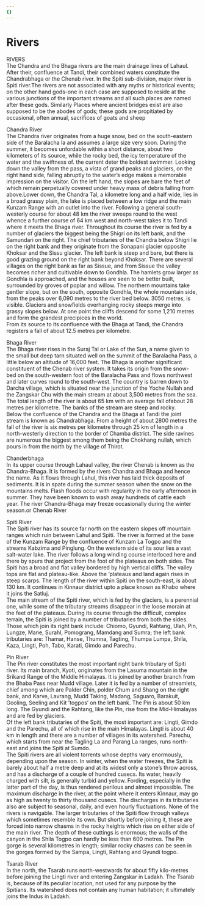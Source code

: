 ```yaml
---
{}
---
```

   
# Rivers   
RIVERS   
The Chandra and the  Bhaga rivers are  the main drainage lines of Lahaul. After their,  confluence at  Tandi, their combined waters constitute the Chandrabhaga  or the  Chenab river. In the Spiti sub-division, major river is Spiti   river.The rivers are not associated  with any  myths or historical events; on the other hand gods-one in each   case are supposed to reside at the various junctions of the important   streams and all such places are named after these gods. Similarly Places   where ancient bridges exist are also supposed to be the abodes of gods;   these gods are propitiated by occasional, often annual, sacrifices of   goats and sheep   
   
Chandra River   
The Chandra river originates from a huge snow,   bed on the south-eastern side of the Baralacha la and   assumes a large size very soon. During the summer, it becomes unfordable   within a  short distance, about two  kilometers of its source, while the rocky   bed, the icy temperature of the water and the swiftness of. the current   deter the boldest swimmer. Looking down the valley from the pass, a   vista of grand peaks and glaciers, on the right hand side, falling   abruptly to the water’s edge makes a memorable impression on the   visitor. On the left hand, the slopes are bare the feet of which remain   perpetually covered under heavy mass  of  debris falling from above.Lower down, the   Chandra Tal, a kilometre   long and a half wide, lies in a broad grassy plain, the lake is placed   between a low ridge and the main  Kunzam  Range with an outlet into the river. Following a general   south-westerly course for about 48 km the river sweeps round to the west   whence a further course of 64 km   west and north-west takes it to Tandi where it meets the Bhaga river.   Throughout its course the river is fed by a number of glaciers the   biggest being the Shigri on its left bank, and the Samundari on the   right. The chief tributaries of the Chandra below Shigri lie on the   right bank and they originate from the Sonapani glacier opposite   Khoksar and the Sissu glacier. The left bank is steep and bare, but   there is good  grazing ground on the right bank  beyond Khoksar. There are several  villages on the right bank as  far as Sissue, and from Sissue the valley  becomes richer and  cultivable down to Gondhla. The hamlets grow larger  as Gondhla is  approached, and the houses are seen to be better built,  surrounded  by groves of poplar and willow. The northern mountains take   gentler slope, but on the south, opposite Gondhla, the whole mountain   side, from the peaks over 6,090 metres to the river bed below. 3050   metres, is visible. Glaciers and snowfields overhanging rocky steeps   merge into grassy slopes below. At one point the cliffs descend for some   1,210 metres and form the grandest precipices in the world.   
From its  source to its confluence with the Bhaga at Tandi, the Chandra   registers a fall of about 12.5 metres per kilometre.   
   
Bhaga River   
The  Bhaga river rises in the Suraj Tal   or Lake of the Sun, a name given to the small but deep tarn situated   well on the summit of the Baralacha Pass, a little below an altitude of   16,000 feet.  The Bhaga is another  significant constituent of the Chenab river system.  It takes its  origin from the snow-bed on the south-western foot of the   Baralacha Pass and flows northwest and later curves round to the   south-west. The country is barren down to Darcha village, which is   situated near the  junction  of the Yoche Nullah and the Zangskar  Chu with the main stream at  about 3,500 metres from the sea. The total length   of the river is about 65 km with an average fall ofabout   28 metres per kilometre. The banks of   the stream are steep and rocky.   
Below  the confluence of the Chandra and the Bhaga at Tandi the joint   stream is known as Chandrabhaga. From a height of about 2800 metres   the fall of the river is six metres per kilometre through 25 km of length   in a  north-westerly direction to the  border of Chamba district. The side   ravines are numerous the biggest among them being the Chokhang nullah,   which pours in from the north by the village of Thirot.     
   
Chanderbhaga   
In its upper course   through Lahaul valley, the river Chenab is   known as the Chandra-Bhaga. It is formed by the rivers Chandra and Bhaga   and hence the name. As it flows through Lahul, this river has laid thick   deposits of sediments. It is in spate during the summer season   when the snow on the mountains melts. Flash floods occur with regularity   in the early afternoon in summer. They have been known to wash away   hundreds of cattle each year. The river Chandra-Bhaga may freeze   occasionally during the winter season.or Chenab River   
   
Spiti River   
The Spiti river has its source far north on  the eastern slopes off mountain ranges   which ruin between Lahul and Spiti. The river is formed at   the base of the Kunzam Range by the confluence of Kunzam La Togpo and   the streams Kabzima and Pinglung. On the   western side of its sour lies a vast salt-water lake. The   river follows a long winding course interloced here   and there by spurs that project from the foot of the plateaus on both   sides. The Spiti has a broad and flat valley bordered by high vertical   cliffs.  The valley  tops are flat and plateau-like.  Above the ’plateaus  and land again rises  in steep scarps. The length of the river within  Spiti on the  south-east, is about 130 km. It   continues in Kinnaur district upto a   place known as Khabo where it joins the Satluj.   
The main stream of  the Spiti river, which is fed by the glaciers, is a  perennial one,  while some of the tributary streams disappear in the  loose morain  at the feet of the plateaus.  During its  course through the difficult, complex terrain, the Spiti is  joined  by a number of tributaries from both the sides. Those which join   its right bank include: Chiomo,  Gyundi, Rahtang, Ulah, Pin,  Lungze, Mane, Surahl, Pomograng, Mamdang and  Sumra; the left  bank tributaries are: Thamar,  Hanse,  Thumna, Tagting, Thumpa Lumpa, Shila, Kaza, Lingti, Poh, Tabo,   Karati, Gimdo and Parechu.   
   
Pin  River   
The Pin river constitutes the most important  right bank tributary  of Spiti river. Its main branch, Kyoti, originates  from the Lasuma  mountain in the Srikand Range of the Middle Himalayas.  It is  joined by another branch from the Bhaba Pass near Mudd village.   Later it is fed  by a number of streamlets,  chief among which  are Palder Chin, polder Chum and Shang on the  right bank, and Karve,  Lavrang, Mudd Taking, Madang, Saguaro,  Barakuit, Gooling, Seeling and  Kit ’togpos’ on the left bank. The  Pin is about 50 km long. The Gyundi  and the Rahtang, like the Pin,  rise from the Mid-Himalayas and are fed  by glaciers.   
Of the  left bank tributaries of the Spiti, the most important are: Lingti,   Gimdo and the Parechu,  all of which rise in the main  Himalayas. Lingti is about 40 km in length  and there are a number  of villages in its watershed. Parechu, which  starts from near the  Tagling La and Parang La ranges, runs north-east  and joins the  Spiti at Sumdo.   
The Spiti rivers are all violent torrents whose  depths vary enormously,  depending upon the season. In winter,   when the water freezes, the Spiti is barely about half a metre deep and   at its widest only a stone’s throw across, and has a discharge of a   couple of hundred cusecs. Its water, heavily charged with silt, is   generally turbid and yellow. Fording, especially in the latter part of   the day, is thus rendered perilous and almost impossible. The maximum   discharge in the river, at the point where it enters Kinnaur, may go as   high as twenty to thirty thousand cusecs. The discharges in its   tributaries also are subject to seasonal, daily, and even hourly   fluctuations. None of the rivers is navigable. The larger tributaries of   the Spiti flow  through valleys which  sometimes resemble its own. But shortly before  joining it, these  are forced into narrow chasms in the   rocky heights which rise on either side of the main river. The depth of   these cuttings is enormous; the walls  of  the canyon in the Shila Togpo can hardly be less than 600 metres. The   Pin gorge is several kilometres in length; similar rocky chasms can be   seen in  the gorges formed by the Sampa, Lingti,  Rahtang and Gyundi togpo.   
   
 Tsarab River   
In the  north, the Tsarab runs north-westwards for about  fifty kilo-metres  before joining the Lingti river and entering Zangskar   in Ladakh. The  Tsarab is, because of its   peculiar location, not used for any purpose by the Spitians. Its   watershed does not contain any human habitation; it   ultimately joins the Indus in Ladakh.